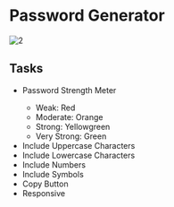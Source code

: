 # Password Generator
![2](https://user-images.githubusercontent.com/88106043/222466222-43794974-4ecb-4319-af13-0a67f0ddac3a.PNG)
<h2> Tasks </h2>
<ul>
<li>Password Strength Meter <br></li>
    <ul><li>Weak: Red </li> 
    <li>Moderate: Orange </li> 
    <li>Strong: Yellowgreen </li> 
    <li>Very Strong: Green</li> </ul> 
    <li>Include Uppercase Characters </li>
    <li>Include Lowercase Characters</li>
    <li>Include Numbers</li>
    <li>Include Symbols</li>
    <li>Copy Button</li>
    <li>Responsive</li>
</ul>

